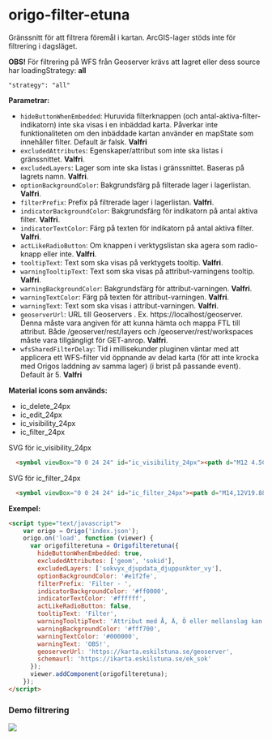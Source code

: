 # origo-filter-etuna

Gränssnitt för att filtrera föremål i kartan.
ArcGIS-lager stöds inte för filtrering i dagsläget.

**OBS!**
För filtrering på WFS från Geoserver krävs att lagret eller dess source har loadingStrategy: **all**
```JS
"strategy": "all"
```

**Parametrar:**
- `hideButtonWhenEmbedded`: Huruvida filterknappen (och antal-aktiva-filter-indikatorn) inte ska visas i en inbäddad karta. Påverkar inte funktionaliteten om den inbäddade kartan använder en mapState som innehåller filter. Default är falsk. **Valfri**
- `excludedAttributes`: Egenskaper/attribut som inte ska listas i gränssnittet. **Valfri**.
- `excludedLayers`: Lager som inte ska listas i gränssnittet. Baseras på lagrets namn. **Valfri**.
- `optionBackgroundColor`: Bakgrundsfärg på filterade lager i lagerlistan. **Valfri**.
- `filterPrefix`: Prefix på filtrerade lager i lagerlistan. **Valfri**.
- `indicatorBackgroundColor`: Bakgrundsfärg för indikatorn på antal aktiva filter. **Valfri**.
- `indicatorTextColor`: Färg på texten för indikatorn på antal aktiva filter. **Valfri**.
- `actLikeRadioButton`: Om knappen i verktygslistan ska agera som radio-knapp eller inte. **Valfri**.
- `tooltipText`: Text som ska visas på verktygets tooltip. **Valfri**.
- `warningTooltipText`: Text som ska visas på attribut-varningens tooltip. **Valfri**.
- `warningBackgroundColor`: Bakgrundsfärg för attribut-varningen. **Valfri**.
- `warningTextColor`: Färg på texten för attribut-varningen. **Valfri**.
- `warningText`: Text som ska visas i attribut-varningen. **Valfri**.
- `geoserverUrl`: URL till Geoservers . Ex. https://localhost/geoserver. Denna måste vara angiven för att kunna hämta och mappa FTL till attribut. Både /geoserver/rest/layers och /geoserver/rest/workspaces måste vara tillgängligt för GET-anrop. **Valfri**.
- `wfsSharedFilterDelay`: Tid i millisekunder pluginen väntar med att applicera ett WFS-filter vid öppnande av delad karta (för att inte krocka med Origos laddning av samma lager) (i brist på passande event). Default är 5. **Valfri**

**Material icons som används:**
- ic_delete_24px
- ic_edit_24px
- ic_visibility_24px
- ic_filter_24px

SVG för ic_visibility_24px
```HTML
  <symbol viewBox="0 0 24 24" id="ic_visibility_24px"><path d="M12 4.5C7 4.5 2.73 7.61 1 12c1.73 4.39 6 7.5 11 7.5s9.27-3.11 11-7.5c-1.73-4.39-6-7.5-11-7.5zM12 17c-2.76 0-5-2.24-5-5s2.24-5 5-5 5 2.24 5 5-2.24 5-5 5zm0-8c-1.66 0-3 1.34-3 3s1.34 3 3 3 3-1.34 3-3-1.34-3-3-3z"/></symbol>
```

SVG för ic_filter_24px
```HTML
  <symbol viewBox="0 0 24 24" id="ic_filter_24px"><path d="M14,12V19.88C14.04,20.18 13.94,20.5 13.71,20.71C13.32,21.1 12.69,21.1 12.3,20.71L10.29,18.7C10.06,18.47 9.96,18.16 10,17.87V12H9.97L4.21,4.62C3.87,4.19 3.95,3.56 4.38,3.22C4.57,3.08 4.78,3 5,3V3H19V3C19.22,3 19.43,3.08 19.62,3.22C20.05,3.56 20.13,4.19 19.79,4.62L14.03,12H14Z" /></symbol>
```

**Exempel:**
```HTML
<script type="text/javascript">
    var origo = Origo('index.json');
    origo.on('load', function (viewer) {
      var origofilteretuna = Origofilteretuna({
        hideButtonWhenEmbedded: true,
        excludedAttributes: ['geom', 'sokid'],
        excludedLayers: ['sokvyx_djupdata_djuppunkter_vy'],
        optionBackgroundColor: '#e1f2fe',
        filterPrefix: 'Filter - ',
        indicatorBackgroundColor: '#ff0000',
        indicatorTextColor: '#ffffff',
        actLikeRadioButton: false,
        tooltipText: 'Filter',
        warningTooltipText: 'Attribut med Å, Ä, Ö eller mellanslag kan inte användas för filtrering',
        warningBackgroundColor: '#fff700',
        warningTextColor: '#000000',
        warningText: 'OBS!',
        geoserverUrl: 'https://karta.eskilstuna.se/geoserver',
        schemaurl: 'https://ikarta.eskilstuna.se/ek_sok'
      });
      viewer.addComponent(origofilteretuna);
    });
</script>
```

### Demo filtrering
![](demofilter.gif)

